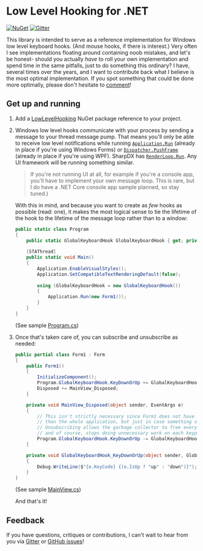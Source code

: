 # Low Level Hooking for .NET

[![NuGet](https://img.shields.io/nuget/v/LowLevelHooking.svg)](https://www.nuget.org/packages/LowLevelHooking/1.0.1)
[![Gitter](https://img.shields.io/gitter/room/jnm2/LowLevelHooking.svg)](https://gitter.im/jnm2/LowLevelHooking)

This library is intended to serve as a reference implementation for Windows low
level keyboard hooks. (And mouse hooks, if there is interest.) Very often I see
implementations floating around containing noob mistakes, and let's be honest-
should you actually *have* to roll your own implementation and spend time in the
same pitfalls, just to do something this ordinary? I have, several times over the
years, and I want to contribute back what I believe is the most optimal
implementation. If you spot something that could be done more optimally, please
don't hesitate to [comment](https://github.com/jnm2/LowLevelHooking/issues)!


## Get up and running

 1. Add a [LowLevelHooking](https://www.nuget.org/packages/LowLevelHooking/1.0.1)
    NuGet package reference to your project.

 2. Windows low level hooks communicate with your process by sending a message to
    your thread message pump. That means you'll only be able to receive low level
    notifications while running
    [`Application.Run`](https://msdn.microsoft.com/en-us/library/system.windows.forms.application.run.aspx)
    (already in place if you're using Windows Forms) or
    [`Dispatcher.PushFrame`](https://msdn.microsoft.com/en-us/library/system.windows.threading.dispatcher.pushframe.aspx)
    (already in place if you're using WPF). SharpDX has
    [`RenderLoop.Run`](https://github.com/sharpdx/SharpDX/blob/master/Source/SharpDX.Desktop/RenderLoop.cs).
    Any UI framework will be running something similar.

    > If you're not running UI at all, for example if you're
      a console app, you'll have to implement your own message loop. This is rare,
      but I do have a .NET Core console app sample planned, so stay tuned.)

    With this in mind, and because you want to create as _few_ hooks as possible
    (read: one), it makes the most logical sense to tie the lifetime of the hook to
    the lifetime of the message loop rather than to a window:

    ```c#    
    public static class Program
    {
        public static GlobalKeyboardHook GlobalKeyboardHook { get; private set; }
        
        [STAThread]
        public static void Main()
        {
            Application.EnableVisualStyles();
            Application.SetCompatibleTextRenderingDefault(false);
            
            using (GlobalKeyboardHook = new GlobalKeyboardHook())
            {
                Application.Run(new Form1());
            }
        }
    }
    ```
    (See sample [Program.cs](./src/Samples/WinForms/Program.cs))

3. Once that's taken care of, you can subscribe and unsubscribe as needed:

    ```c#
    public partial class Form1 : Form
    {
        public Form1()
        {
            InitializeComponent();
            Program.GlobalKeyboardHook.KeyDownOrUp += GlobalKeyboardHook_KeyDownOrUp;
            Disposed += MainView_Disposed;
        }

        private void MainView_Disposed(object sender, EventArgs e)
        {
            // This isn't strictly necessary since Form1 does not have a shorter lifetime
            // than the whole application, but just in case something should change...
            // Unsubscribing allows the garbage collector to free everything associated with Form1
            // and of course, stops doing unnecessary work on each keypress system-wide.
            Program.GlobalKeyboardHook.KeyDownOrUp -= GlobalKeyboardHook_KeyDownOrUp;
        }

        private void GlobalKeyboardHook_KeyDownOrUp(object sender, GlobalKeyboardHookEventArgs e)
        {
            Debug.WriteLine($"{e.KeyCode} {(e.IsUp ? "up" : "down")}");
        }
    }
    ```
    (See sample [MainView.cs](./src/Samples/WinForms/MainView.cs))

    And that's it!


## Feedback

If you have questions, critiques or contributions, I can't wait to hear from you via
[Gitter](https://gitter.im/jnm2/LowLevelHooking) or 
[GitHub issues](https://github.com/jnm2/LowLevelHooking/issues)!